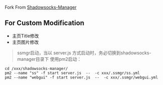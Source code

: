Fork From [Shadowsocks-Manager](https://github.com/shadowsocks/shadowsocks-manager)

## For Custom Modification

+ 主页Title修改
+ 主页图片修改


>ssmgr启动，当以 server.js 方式启动时，务必切换到shadowsocks-manager目录下
使用pm2启动：
```
cd /xxx/shadowsocks-manager/
pm2 --name "ss" -f start server.js  --  -c xxx/.ssmgr/ss.yml
pm2 --name "webgui" -f start server.js  --  -c xxx/.ssmgr/webgui.yml
```
